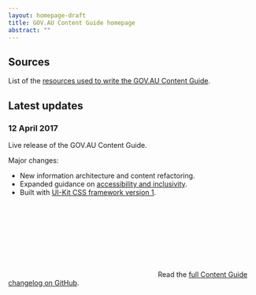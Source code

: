 ```yaml
---
layout: homepage-draft
title: GOV.AU Content Guide homepage
abstract: ""
---
```


## Sources

List of the [resources used to write the GOV.AU Content Guide](/sources/).

## Latest updates

### 12 April 2017

Live release of the GOV.AU Content Guide.

Major changes:

- New information architecture and content refactoring.
- Expanded guidance on [accessibility and inclusivity](/accessibility-inclusivity).
- Built with [UI-Kit CSS framework version 1](http://guides.service.gov.au/design-guide/).

<p>
<svg class="icon-inline fa-github" role="img" title="GitHub icon" aria-labelledby="fa-github-alt-source">
<title id="fa-github-alt-source" lang="en">GitHub icon</title>
<use xlink:href="/assets/spritesheet.svg#fa-github"/>
</svg> Read the <a href="https://github.com/govau/content-guide/blob/master/CHANGELOG.md" rel="external">full Content Guide changelog on GitHub</a>.
</p>
